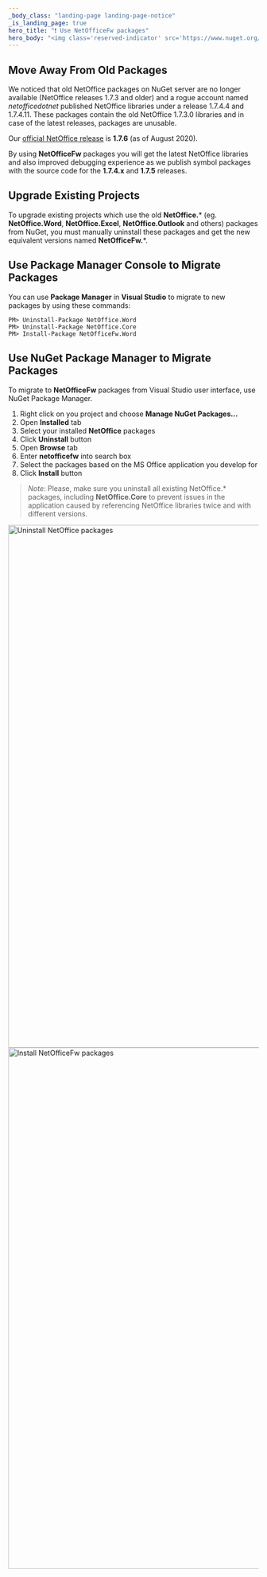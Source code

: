 ```yaml
---
_body_class: "landing-page landing-page-notice"
_is_landing_page: true
hero_title: "❗ Use NetOfficeFw packages"
hero_body: "<img class='reserved-indicator' src='https://www.nuget.org/Content/gallery/img/reserved-indicator.svg' alt='indicator of official NuGet packages' width='24' title='Look for ID prefix indicator'> Official <strong>NetOfficeFw.*</strong> packages are verified and signed."
---
```


## Move Away From Old Packages

We noticed that old NetOffice packages on NuGet server are no longer available
(NetOffice releases 1.7.3 and older) and a rogue account named *netofficedotnet*
published NetOffice libraries under a release 1.7.4.4 and 1.7.4.11.
These packages contain the old NetOffice 1.7.3.0 libraries and in case of the latest releases,
packages are unusable.

Our [official NetOffice release](https://www.nuget.org/profiles/netoffice) is **1.7.6** (as of August 2020).

By using **NetOfficeFw** packages you will get the latest NetOffice libraries
and also improved debugging experience as we publish symbol packages with
the source code for the **1.7.4.x** and **1.7.5** releases.


## Upgrade Existing Projects

To upgrade existing projects which use the old **NetOffice.*** (eg. **NetOffice.Word**, **NetOffice.Excel**, **NetOffice.Outlook** and others) packages from NuGet,
you must manually uninstall these packages and get the new equivalent versions named **NetOfficeFw.***.

## Use Package Manager Console to Migrate Packages

You can use **Package Manager** in **Visual Studio** to migrate to new packages
by using these commands:

```
PM> Uninstall-Package NetOffice.Word
PM> Uninstall-Package NetOffice.Core
PM> Install-Package NetOfficeFw.Word
```


## Use NuGet Package Manager to Migrate Packages

To migrate to **NetOfficeFw** packages from Visual Studio user interface,
use NuGet Package Manager.

1. Right click on you project and choose **Manage NuGet Packages...**
0. Open **Installed** tab
0. Select your installed **NetOffice** packages
0. Click **Uninstall** button
0. Open **Browse** tab
0. Enter **netofficefw** into search box
0. Select the packages based on the MS Office application you develop for
0. Click **Install** button

> *Note:* Please, make sure you uninstall all existing NetOffice.* packages, including **NetOffice.Core**
to prevent issues in the application caused by referencing NetOffice libraries twice and
with different versions.

<img src="assets/nuget-vs-uninstall.jpg" width="1051" alt="Uninstall NetOffice packages">

<img src="assets/nuget-vs-install.jpg" width="1048" alt="Install NetOfficeFw packages">
